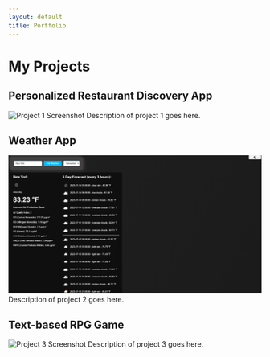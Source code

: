 ```yaml
---
layout: default
title: Portfolio
---
```


# My Projects

## Personalized Restaurant Discovery App
![Project 1 Screenshot](/images/project1.png)
Description of project 1 goes here.

## Weather App
![Project 2 Screenshot](/images/weather.png)
Description of project 2 goes here.

## Text-based RPG Game
![Project 3 Screenshot](/images/project3.png)
Description of project 3 goes here.

